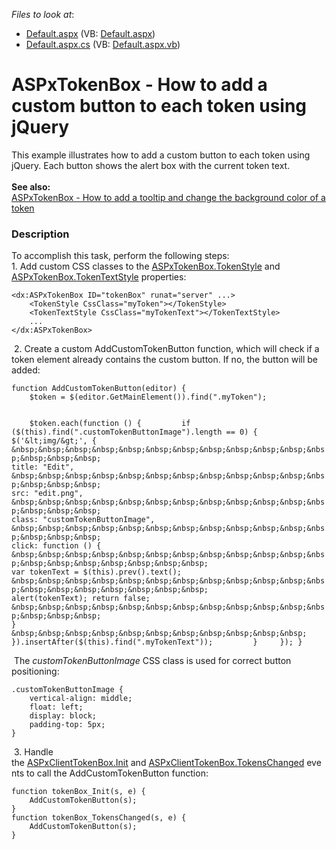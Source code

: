 <!-- default file list -->
*Files to look at*:

* [Default.aspx](./CS/Default.aspx) (VB: [Default.aspx](./VB/Default.aspx))
* [Default.aspx.cs](./CS/Default.aspx.cs) (VB: [Default.aspx.vb](./VB/Default.aspx.vb))
<!-- default file list end -->
# ASPxTokenBox - How to add a custom button to each token using jQuery


This example illustrates how to add a custom button to each token using jQuery. Each button shows the alert box with the current token text.<br><br><strong>See also:</strong><br><a href="https://www.devexpress.com/Support/Center/p/T490726">ASPxTokenBox - How to add a tooltip and change the background color of a token</a>


<h3>Description</h3>

<p>To accomplish this task, perform the following steps:<br>1. Add custom CSS classes to the&nbsp;<a href="https://documentation.devexpress.com/#AspNet/DevExpressWebASPxTokenBox_TokenStyletopic">ASPxTokenBox.TokenStyle</a>&nbsp;and <a href="https://documentation.devexpress.com/#AspNet/DevExpressWebASPxTokenBox_TokenTextStyletopic">ASPxTokenBox.TokenTextStyle</a>&nbsp;properties:</p>
<code lang="aspx">&lt;dx:ASPxTokenBox ID="tokenBox" runat="server" ...&gt;
    &lt;TokenStyle CssClass="myToken"&gt;&lt;/TokenStyle&gt;
    &lt;TokenTextStyle CssClass="myTokenText"&gt;&lt;/TokenTextStyle&gt;
    ...
&lt;/dx:ASPxTokenBox&gt;
</code>
<p>&nbsp;2. Create a custom&nbsp;AddCustomTokenButton function, which will&nbsp;check if a token element already contains the custom button. If no, the button will be added:</p>
<code lang="js">function AddCustomTokenButton(editor) {
&nbsp;&nbsp;&nbsp; $token = $(editor.GetMainElement()).find(".myToken");

&nbsp;&nbsp;&nbsp; $token.each(function () {
&nbsp;&nbsp;&nbsp;&nbsp;&nbsp;&nbsp;&nbsp; if ($(this).find(".customTokenButtonImage").length == 0) {
&nbsp;&nbsp;&nbsp;&nbsp;&nbsp;&nbsp;&nbsp;&nbsp;&nbsp;&nbsp;&nbsp; $('&lt;img/&gt;', {
&nbsp;&nbsp;&nbsp;&nbsp;&nbsp;&nbsp;&nbsp;&nbsp;&nbsp;&nbsp;&nbsp;&nbsp;&nbsp;&nbsp;&nbsp; title: "Edit",
&nbsp;&nbsp;&nbsp;&nbsp;&nbsp;&nbsp;&nbsp;&nbsp;&nbsp;&nbsp;&nbsp;&nbsp;&nbsp;&nbsp;&nbsp; src: "edit.png",
&nbsp;&nbsp;&nbsp;&nbsp;&nbsp;&nbsp;&nbsp;&nbsp;&nbsp;&nbsp;&nbsp;&nbsp;&nbsp;&nbsp;&nbsp; class: "customTokenButtonImage",
&nbsp;&nbsp;&nbsp;&nbsp;&nbsp;&nbsp;&nbsp;&nbsp;&nbsp;&nbsp;&nbsp;&nbsp;&nbsp;&nbsp;&nbsp; click: function () {
&nbsp;&nbsp;&nbsp;&nbsp;&nbsp;&nbsp;&nbsp;&nbsp;&nbsp;&nbsp;&nbsp;&nbsp;&nbsp;&nbsp;&nbsp;&nbsp;&nbsp;&nbsp;&nbsp; var tokenText = $(this).prev().text();
&nbsp;&nbsp;&nbsp;&nbsp;&nbsp;&nbsp;&nbsp;&nbsp;&nbsp;&nbsp;&nbsp;&nbsp;&nbsp;&nbsp;&nbsp;&nbsp;&nbsp;&nbsp;&nbsp; alert(tokenText); return false;
&nbsp;&nbsp;&nbsp;&nbsp;&nbsp;&nbsp;&nbsp;&nbsp;&nbsp;&nbsp;&nbsp;&nbsp;&nbsp;&nbsp;&nbsp; }
&nbsp;&nbsp;&nbsp;&nbsp;&nbsp;&nbsp;&nbsp;&nbsp;&nbsp;&nbsp;&nbsp; }).insertAfter($(this).find(".myTokenText"));
&nbsp;&nbsp;&nbsp;&nbsp;&nbsp;&nbsp;&nbsp; }
&nbsp;&nbsp;&nbsp; });
}
</code>
<p>&nbsp;The&nbsp;<em>customTokenButtonImage</em>&nbsp;CSS class is used for correct button positioning:</p>
<code lang="css">.customTokenButtonImage {
    vertical-align: middle;
    float: left;
    display: block;
    padding-top: 5px;
}
</code>
<p>&nbsp;3. Handle the&nbsp;<a href="https://documentation.devexpress.com/#AspNet/DevExpressWebScriptsASPxClientControlBase_Inittopic">ASPxClientTokenBox.Init</a>&nbsp;and&nbsp;<a href="https://documentation.devexpress.com/#AspNet/DevExpressWebScriptsASPxClientTokenBox_TokensChangedtopic">ASPxClientTokenBox.TokensChanged</a>&nbsp;events to call the&nbsp;AddCustomTokenButton function:</p>
<code lang="js">function tokenBox_Init(s, e) {
    AddCustomTokenButton(s);
}
function tokenBox_TokensChanged(s, e) {
    AddCustomTokenButton(s);
}</code>

<br/>


